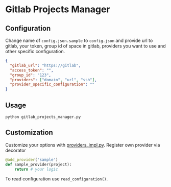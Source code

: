 # Gitlab Projects Manager

## Configuration

Change name of `config.json.sample` to `config.json` and provide url to gitlab, your token, group id of space in gitlab,
providers you want to use and other specific configuration.

```json
{
  "gitlab_url": "https://gitlab",
  "access_token": "",
  "group_id": "123",
  "providers": ["domain", "url", "ssh"],
  "provider_specific_configuration": ""
}
```

## Usage

```commandline
python gitlab_projects_manager.py
```

## Customization

Customize your options with [providers_impl.py](providers_implementation%2Fproviders_impl.py). 
Register own provider via decorator

```python
@add_provider('sample')
def sample_provider(project):
    return # your logic
```

To read configuration use `read_configuration()`.
